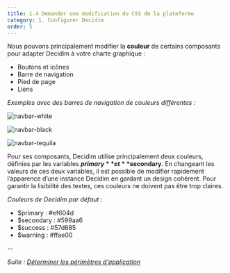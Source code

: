 ```yaml
---
title: 1.4 Demander une modification du CSS de la plateforme
category: 1. Configurer Decidim
order: 5
--- 
```

Nous pouvons principalement modifier la **couleur** de certains composants pour adapter Decidim à votre charte graphique : 
* Boutons et icônes
* Barre de navigation
* Pied de page
* Liens

*Exemples avec des barres de navigation de couleurs différentes :*

![navbar-white]({{site.baseurl}}/uploads/1-4-1-navbar-white-mel.png)

![navbar-black]({{site.baseurl}}/uploads/1-4-2-navbar-black-nancy.png)

![navbar-tequila]({{site.baseurl}}/uploads/1-4-3-navbar-tequila-loiret.png)

Pour ses composants, Decidim utilise principalement deux couleurs, définies par les variables **$primary** et **$secondary**. En changeant les valeurs de ces deux variables, il est possible de modifier rapidement l’apparence d’une instance Decidim en gardant un design cohérent. Pour garantir la lisibilité des textes, ces couleurs ne doivent pas être trop claires. 

*Couleurs de Decidim par défaut :*
* $primary : #ef604d
* $secondary : #599aa6
* $success : #57d685
* $warning : #ffae00

--

*Suite : [Déterminer les périmètres d'application]({{site.baseurl}}/configurer-decidim/determiner-perimetre-application/)*